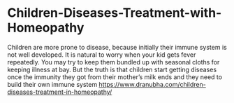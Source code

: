 # Children-Diseases-Treatment-with-Homeopathy
Children are more prone to disease, because initially their immune system is not well developed. It is natural to worry when your kid gets fever repeatedly. You may try to keep them bundled up with seasonal cloths for keeping illness at bay. But the truth is that children start getting diseases once the immunity they got from their mother’s milk ends and they need to build their own immune system
https://www.dranubha.com/children-diseases-treatment-in-homeopathy/
